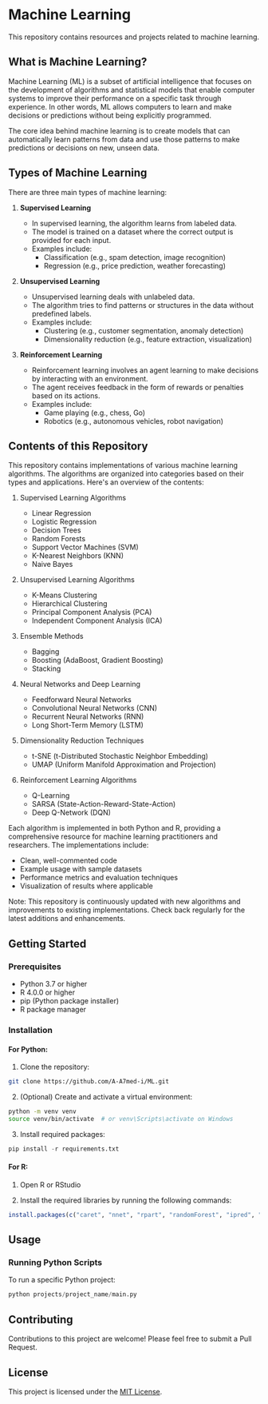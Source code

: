 # Machine Learning

This repository contains resources and projects related to machine learning.

## What is Machine Learning?

Machine Learning (ML) is a subset of artificial intelligence that focuses on the development of algorithms and statistical models that enable computer systems to improve their performance on a specific task through experience. In other words, ML allows computers to learn and make decisions or predictions without being explicitly programmed.

The core idea behind machine learning is to create models that can automatically learn patterns from data and use those patterns to make predictions or decisions on new, unseen data.

## Types of Machine Learning

There are three main types of machine learning:

1. **Supervised Learning**
   - In supervised learning, the algorithm learns from labeled data.
   - The model is trained on a dataset where the correct output is provided for each input.
   - Examples include:
     - Classification (e.g., spam detection, image recognition)
     - Regression (e.g., price prediction, weather forecasting)

2. **Unsupervised Learning**
   - Unsupervised learning deals with unlabeled data.
   - The algorithm tries to find patterns or structures in the data without predefined labels.
   - Examples include:
     - Clustering (e.g., customer segmentation, anomaly detection)
     - Dimensionality reduction (e.g., feature extraction, visualization)

3. **Reinforcement Learning**
   - Reinforcement learning involves an agent learning to make decisions by interacting with an environment.
   - The agent receives feedback in the form of rewards or penalties based on its actions.
   - Examples include:
     - Game playing (e.g., chess, Go)
     - Robotics (e.g., autonomous vehicles, robot navigation)

## Contents of this Repository

This repository contains implementations of various machine learning algorithms. The algorithms are organized into categories based on their types and applications. Here's an overview of the contents:

1. Supervised Learning Algorithms
   - Linear Regression
   - Logistic Regression
   - Decision Trees
   - Random Forests
   - Support Vector Machines (SVM)
   - K-Nearest Neighbors (KNN)
   - Naive Bayes

2. Unsupervised Learning Algorithms
   - K-Means Clustering
   - Hierarchical Clustering
   - Principal Component Analysis (PCA)
   - Independent Component Analysis (ICA)

3. Ensemble Methods
   - Bagging
   - Boosting (AdaBoost, Gradient Boosting)
   - Stacking

4. Neural Networks and Deep Learning
   - Feedforward Neural Networks
   - Convolutional Neural Networks (CNN)
   - Recurrent Neural Networks (RNN)
   - Long Short-Term Memory (LSTM)

5. Dimensionality Reduction Techniques
   - t-SNE (t-Distributed Stochastic Neighbor Embedding)
   - UMAP (Uniform Manifold Approximation and Projection)

6. Reinforcement Learning Algorithms
   - Q-Learning
   - SARSA (State-Action-Reward-State-Action)
   - Deep Q-Network (DQN)

Each algorithm is implemented in both Python and R, providing a comprehensive resource for machine learning practitioners and researchers. The implementations include:

- Clean, well-commented code
- Example usage with sample datasets
- Performance metrics and evaluation techniques
- Visualization of results where applicable

Note: This repository is continuously updated with new algorithms and improvements to existing implementations. Check back regularly for the latest additions and enhancements.




## Getting Started

### Prerequisites

- Python 3.7 or higher
- R 4.0.0 or higher
- pip (Python package installer)
- R package manager

### Installation

#### For Python:

1. Clone the repository:
~~~bash
git clone https://github.com/A-A7med-i/ML.git
~~~


2. (Optional) Create and activate a virtual environment:
```bash
python -m venv venv
source venv/bin/activate  # or venv\Scripts\activate on Windows
```


3. Install required packages:
```python
pip install -r requirements.txt
```


#### For R:

1. Open R or RStudio

2. Install the required libraries by running the following commands:

```R
install.packages(c("caret", "nnet", "rpart", "randomForest", "ipred", "MASS", "gbm", "xgboost", "mlbench", "glmnet", "e1071", "datasets"))
```

## Usage

### Running Python Scripts
To run a specific Python project:
```python
python projects/project_name/main.py
```

## Contributing

Contributions to this project are welcome! Please feel free to submit a Pull Request.

## License

This project is licensed under the [MIT License](LICENSE).
